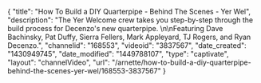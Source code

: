 {
    "title": "How To Build a DIY Quarterpipe - Behind The Scenes - Yer Wel",
    "description": "The Yer Welcome crew takes you step-by-step through the build process for Decenzo's new quarterpipe. \n\nFeaturing Dave Bachinsky, Pat Duffy, Sierra Fellers, Mark Appleyard, TJ Rogers, and Ryan Decenzo.",
    "channelid": "168553",
    "videoid": "3837567",
    "date_created": "1430949745",
    "date_modified": "1449788107",
    "type": "captivate",
    "layout": "channelVideo",
    "url": "\/arnette\/how-to-build-a-diy-quarterpipe-behind-the-scenes-yer-wel\/168553-3837567"
}